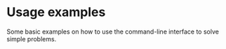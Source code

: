 # Usage examples

Some basic examples on how to use the command-line interface to solve simple
problems.
